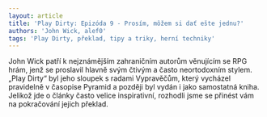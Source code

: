 ```yaml
---
layout: article
title: 'Play Dirty: Epizóda 9 - Prosím, môžem si dať ešte jednu?'
authors: 'John Wick, alef0'
tags: 'Play Dirty, překlad, tipy a triky, herní techniky'
---
```


John Wick patří k nejznámějším zahraničním
autorům věnujícím se RPG hrám, jenž se
proslavil hlavně svým čtivým a často neortodoxním
stylem. „Play Dirty“ byl jeho sloupek s
radami Vypravěčům, který vycházel pravidelně
v časopise Pyramid a později byl vydán i jako
samostatná kniha. Jelikož jde o články často
velice inspirativní, rozhodli jsme se přinést vám
na pokračování jejich překlad.
